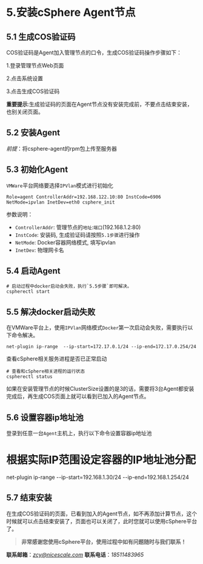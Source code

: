 # 5.安装cSphere Agent节点

## 5.1 生成COS验证码

COS验证码是Agent加入管理节点的口令，生成COS验证码操作步骤如下：

1.登录管理节点Web页面

2.点击系统设置

3.点击生成COS验证码

**重要提示**:生成验证码的页面在Agent节点没有安装完成前，不要点击结束安装，也别关闭页面。

## 5.2 安装Agent

*前提*：将csphere-agent的rpm包上传至服务器

## 5.3 初始化Agent

`VMWare`平台网络要选择`IPVlan`模式进行初始化

```
Role=agent ControllerAddr=192.168.122.10:80 InstCode=6906 NetMode=ipvlan InetDev=eth0 csphere_init
```
参数说明：

- `ControllerAddr`: 管理节点的`地址`:`端口`(192.168.1.2:80)
- `InstCode`: 安装码, 生成验证码请按照`5.1步骤`进行操作
- `NetMode`: Docker容器网络模式, 填写ipvlan
- `InetDev`: 物理网卡名

## 5.4 启动Agent

```
# 启动过程中docker启动会失败，执行`5.5步骤`即可解决。
cspherectl start
```

## 5.5 解决docker启动失败

在VMWare平台上，使用`IPVlan`网络模式`Docker`第一次启动会失败，需要执行以下命令解决。

```
net-plugin ip-range  --ip-start=172.17.0.1/24 --ip-end=172.17.0.254/24
```

查看cSphere相关服务进程是否已正常启动

```
# 查看和cSphere相关进程的运行状态
cspherectl status
```
如果在安装管理节点的时候ClusterSize设置的是3的话，需要将3台Agent都安装完成后，再生成COS页面上就可以看到已加入的Agent节点。

## 5.6 设置容器ip地址池

登录到任意一台`Agent`主机上，执行以下命令设置容器ip地址池

# 根据实际IP范围设定容器的IP地址池分配
net-plugin ip-range  --ip-start=192.168.1.30/24 --ip-end=192.168.1.254/24

## 5.7 结束安装

在生成COS验证码的页面，已看到加入的Agent节点，如不再添加计算节点，这个时候就可以点击结束安装了，页面也可以关闭了，此时您就可以使用cSphere平台了。

> **非常感谢您使用cSphere平台，使用过程中如有问题随时与我们联系！**

**联系邮箱**：*zcy@nicescale.com*
**联系电话**：*18511483965*